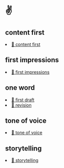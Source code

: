 <h1> ✌️ </h1>

<h2> content first </h2>
  <li><a href="CONTENTFIRST/content_first.html">📎 content first</a></li>

<h2> first impressions </h2>
  <li><a href="firstimpressions.html">📎 first impressions</a></li>

<h2> one word </h2>

  <li><a href="firstdraft.html">📎 first draft</a></li>
  <li><a href="revision.html">📎 revision</a></li>

<h2>tone of voice</h2>
  <li><a href="toneofvoice.html">📎 tone of voice</a></li>

  <h2>storytelling</h2>
  <li><a href="storytelling.html">📎 storytelling</a></li>
